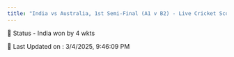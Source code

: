 ```yaml
---
title: "India vs Australia, 1st Semi-Final (A1 v B2) - Live Cricket Score"
---
```


📑 Status - India won by 4 wkts

📝 Last Updated on : 3/4/2025, 9:46:09 PM  

